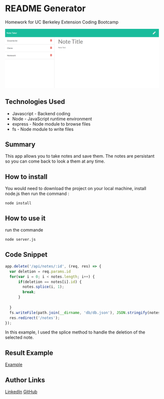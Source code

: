 # README Generator
Homework for UC Berkeley Extension Coding Bootcamp

![Site](./public/assets/screenshot.png)

## Technologies Used
- Javascript - Backend coding
- Node - JavaScript runtime environment
- express - Node module to browse files
- fs - Node module to write files

## Summary 
This app allows you to take notes and save them.
The notes are persistant so you can come back to look a them at any time.

## How to install
You would need to download the project on your local machine, install node.js then run the command :

```
node install
```

## How to use it
run the commande 

```
node server.js
```

## Code Snippet 
```js
app.delete('/api/notes/:id', (req, res) => {
  var deletion = req.params.id
  for(var i = 0; i < notes.length; i++) {
      if(deletion == notes[i].id) {
        notes.splice(i, 1);
        break;
      }
      
  }
  fs.writeFile(path.join(__dirname, 'db/db.json'), JSON.stringify(notes), err => { });
  res.redirect('/notes');
});
```
In this example, I used the splice method to handle the deletion of the selected note.

## Result Example
[Example](https://dylancouzon.github.io/Team_Profile_Generator/dist/Dylan.html)

## Author Links
[LinkedIn](https://www.linkedin.com/in/dcouzon/)
[GitHub](https://github.com/Dylancouzon)

